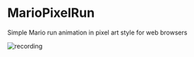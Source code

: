 # MarioPixelRun

Simple Mario run animation in pixel art style for web browsers

![recording](../src/assets/images/recording.gif)
